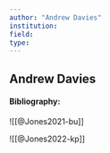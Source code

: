 ```yaml
---
author: "Andrew Davies"
institution:
field:
type:
---
```


## Andrew Davies
#### Bibliography:

![[@Jones2021-bu]]

![[@Jones2022-kp]]